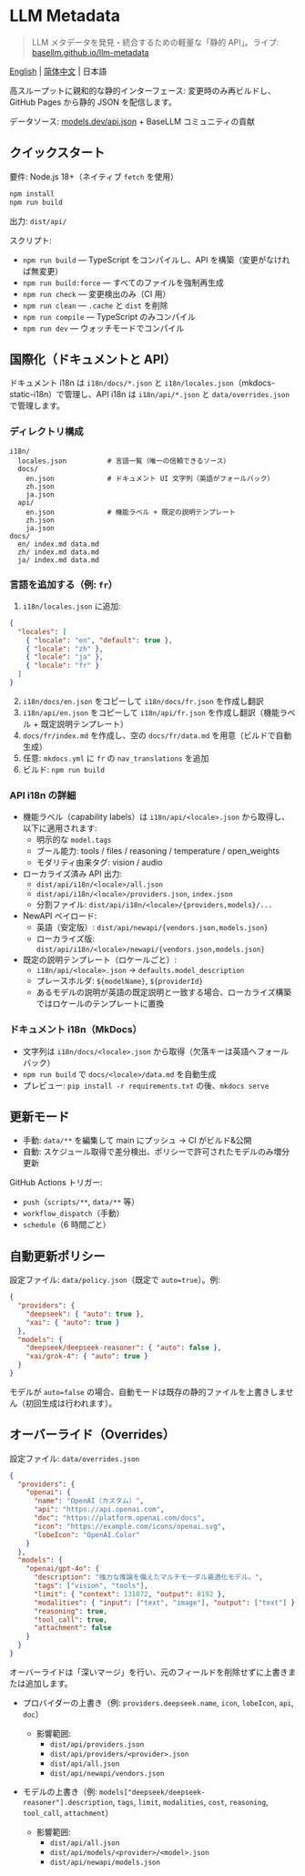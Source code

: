 # LLM Metadata

> LLM メタデータを発見・統合するための軽量な「静的 API」。ライブ: [basellm.github.io/llm-metadata](https://basellm.github.io/llm-metadata/)

[English](README.md) | [简体中文](README.zh-CN.md) | 日本語

高スループットに親和的な静的インターフェース: 変更時のみ再ビルドし、GitHub Pages から静的 JSON を配信します。

データソース: [models.dev/api.json](https://models.dev/api.json) + BaseLLM コミュニティの貢献

## クイックスタート

要件: Node.js 18+（ネイティブ `fetch` を使用）

```bash
npm install
npm run build
```

出力: `dist/api/`

スクリプト:

- `npm run build` — TypeScript をコンパイルし、API を構築（変更がなければ無変更）
- `npm run build:force` — すべてのファイルを強制再生成
- `npm run check` — 変更検出のみ（CI 用）
- `npm run clean` — `.cache` と `dist` を削除
- `npm run compile` — TypeScript のみコンパイル
- `npm run dev` — ウォッチモードでコンパイル

## 国際化（ドキュメントと API）

ドキュメント i18n は `i18n/docs/*.json` と `i18n/locales.json`（mkdocs-static-i18n）で管理し、API i18n は `i18n/api/*.json` と `data/overrides.json` で管理します。

### ディレクトリ構成

```
i18n/
  locales.json          # 言語一覧（唯一の信頼できるソース）
  docs/
    en.json             # ドキュメント UI 文字列（英語がフォールバック）
    zh.json
    ja.json
  api/
    en.json             # 機能ラベル + 既定の説明テンプレート
    zh.json
    ja.json
docs/
  en/ index.md data.md
  zh/ index.md data.md
  ja/ index.md data.md
```

### 言語を追加する（例: `fr`）

1. `i18n/locales.json` に追加:

```json
{
  "locales": [
    { "locale": "en", "default": true },
    { "locale": "zh" },
    { "locale": "ja" },
    { "locale": "fr" }
  ]
}
```

2. `i18n/docs/en.json` をコピーして `i18n/docs/fr.json` を作成し翻訳
3. `i18n/api/en.json` をコピーして `i18n/api/fr.json` を作成し翻訳（機能ラベル + 既定説明テンプレート）
4. `docs/fr/index.md` を作成し、空の `docs/fr/data.md` を用意（ビルドで自動生成）
5. 任意: `mkdocs.yml` に `fr` の `nav_translations` を追加
6. ビルド: `npm run build`

### API i18n の詳細

- 機能ラベル（capability labels）は `i18n/api/<locale>.json` から取得し、以下に適用されます:
  - 明示的な `model.tags`
  - ブール能力: tools / files / reasoning / temperature / open_weights
  - モダリティ由来タグ: vision / audio
- ローカライズ済み API 出力:
  - `dist/api/i18n/<locale>/all.json`
  - `dist/api/i18n/<locale>/providers.json`, `index.json`
  - 分割ファイル: `dist/api/i18n/<locale>/{providers,models}/...`
- NewAPI ペイロード:
  - 英語（安定版）: `dist/api/newapi/{vendors.json,models.json}`
  - ローカライズ版: `dist/api/i18n/<locale>/newapi/{vendors.json,models.json}`
- 既定の説明テンプレート（ロケールごと）:
  - `i18n/api/<locale>.json` → `defaults.model_description`
  - プレースホルダ: `${modelName}`, `${providerId}`
  - あるモデルの説明が英語の既定説明と一致する場合、ローカライズ構築ではロケールのテンプレートに置換

### ドキュメント i18n（MkDocs）

- 文字列は `i18n/docs/<locale>.json` から取得（欠落キーは英語へフォールバック）
- `npm run build` で `docs/<locale>/data.md` を自動生成
- プレビュー: `pip install -r requirements.txt` の後、`mkdocs serve`

## 更新モード

- 手動: `data/**` を編集して main にプッシュ → CI がビルド&公開
- 自動: スケジュール取得で差分検出、ポリシーで許可されたモデルのみ増分更新

GitHub Actions トリガー:

- `push`（`scripts/**`, `data/**` 等）
- `workflow_dispatch`（手動）
- `schedule`（6 時間ごと）

## 自動更新ポリシー

設定ファイル: `data/policy.json`（既定で `auto=true`）。例:

```json
{
  "providers": {
    "deepseek": { "auto": true },
    "xai": { "auto": true }
  },
  "models": {
    "deepseek/deepseek-reasoner": { "auto": false },
    "xai/grok-4": { "auto": true }
  }
}
```

モデルが `auto=false` の場合、自動モードは既存の静的ファイルを上書きしません（初回生成は行われます）。

## オーバーライド（Overrides）

設定ファイル: `data/overrides.json`

```json
{
  "providers": {
    "openai": {
      "name": "OpenAI（カスタム）",
      "api": "https://api.openai.com",
      "doc": "https://platform.openai.com/docs",
      "icon": "https://example.com/icons/openai.svg",
      "lobeIcon": "OpenAI.Color"
    }
  },
  "models": {
    "openai/gpt-4o": {
      "description": "強力な推論を備えたマルチモーダル最適化モデル。",
      "tags": ["vision", "tools"],
      "limit": { "context": 131072, "output": 8192 },
      "modalities": { "input": ["text", "image"], "output": ["text"] },
      "reasoning": true,
      "tool_call": true,
      "attachment": false
    }
  }
}
```

オーバーライドは「深いマージ」を行い、元のフィールドを削除せずに上書きまたは追加します。

- プロバイダーの上書き（例: `providers.deepseek.name`, `icon`, `lobeIcon`, `api`, `doc`）
  - 影響範囲:
    - `dist/api/providers.json`
    - `dist/api/providers/<provider>.json`
    - `dist/api/all.json`
    - `dist/api/newapi/vendors.json`

- モデルの上書き（例: `models["deepseek/deepseek-reasoner"].description`, `tags`, `limit`, `modalities`, `cost`, `reasoning`, `tool_call`, `attachment`）
  - 影響範囲:
    - `dist/api/all.json`
    - `dist/api/models/<provider>/<model>.json`
    - `dist/api/newapi/models.json`
